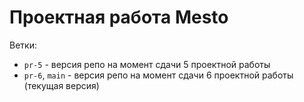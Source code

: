# Проектная работа Mesto

Ветки:

- `pr-5` - версия репо на момент сдачи 5 проектной работы
- `pr-6`, `main` - версия репо на момент сдачи 6 проектной работы (текущая версия)
